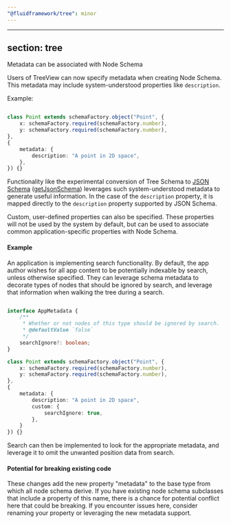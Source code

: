 ```yaml
---
"@fluidframework/tree": minor
---
```

---
section: tree
---

Metadata can be associated with Node Schema

Users of TreeView can now specify metadata when creating Node Schema.
This metadata may include system-understood properties like `description`.

Example:

```typescript

class Point extends schemaFactory.object("Point", {
	x: schemaFactory.required(schemaFactory.number),
	y: schemaFactory.required(schemaFactory.number),
},
{
	metadata: {
		description: "A point in 2D space",
	},
}) {}

```

Functionality like the experimental conversion of Tree Schema to [JSON Schema](https://json-schema.org/) ([getJsonSchema](https://github.com/microsoft/FluidFramework/releases/tag/client_v2.4.0#user-content-metadata-can-now-be-associated-with-field-schema-22564)) leverages such system-understood metadata to generate useful information.
In the case of the `description` property, it is mapped directly to the `description` property supported by JSON Schema.

Custom, user-defined properties can also be specified.
These properties will not be used by the system by default, but can be used to associate common application-specific properties with Node Schema.

#### Example

An application is implementing search functionality.
By default, the app author wishes for all app content to be potentially indexable by search, unless otherwise specified.
They can leverage schema metadata to decorate types of nodes that should be ignored by search, and leverage that information when walking the tree during a search.

```typescript

interface AppMetadata {
	/**
	 * Whether or not nodes of this type should be ignored by search.
	 * @defaultValue `false`
	 */
	searchIgnore?: boolean;
}

class Point extends schemaFactory.object("Point", {
	x: schemaFactory.required(schemaFactory.number),
	y: schemaFactory.required(schemaFactory.number),
},
{
	metadata: {
		description: "A point in 2D space",
		custom: {
			searchIgnore: true,
		},
	}
}) {}

```

Search can then be implemented to look for the appropriate metadata, and leverage it to omit the unwanted position data from search.

#### Potential for breaking existing code

These changes add the new property "metadata" to the base type from which all node schema derive.
If you have existing node schema subclasses that include a property of this name, there is a chance for potential conflict here that could be breaking.
If you encounter issues here, consider renaming your property or leveraging the new metadata support.
